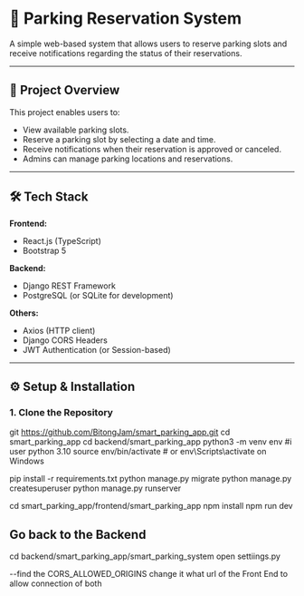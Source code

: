 # 🚗 Parking Reservation System

A simple web-based system that allows users to reserve parking slots and receive notifications regarding the status of their reservations.

---

## 🧩 Project Overview

This project enables users to:
- View available parking slots.
- Reserve a parking slot by selecting a date and time.
- Receive notifications when their reservation is approved or canceled.
- Admins can manage parking locations and reservations.

---

## 🛠 Tech Stack

**Frontend:**
- React.js (TypeScript)
- Bootstrap 5

**Backend:**
- Django REST Framework
- PostgreSQL (or SQLite for development)

**Others:**
- Axios (HTTP client)
- Django CORS Headers
- JWT Authentication (or Session-based)

---

## ⚙️ Setup & Installation

### 1. Clone the Repository


git https://github.com/BitongJam/smart_parking_app.git
cd smart_parking_app
cd backend/smart_parking_app
python3 -m venv env  #i user python 3.10 
source env/bin/activate  # or env\Scripts\activate on Windows

pip install -r requirements.txt
python manage.py migrate
python manage.py createsuperuser
python manage.py runserver



cd smart_parking_app/frontend/smart_parking_app
npm install
npm run dev


Go back to the Backend 
-------
cd backend/smart_parking_app/smart_parking_system
open settiings.py

--find the CORS_ALLOWED_ORIGINS
change it what url of the Front End to allow connection of both

